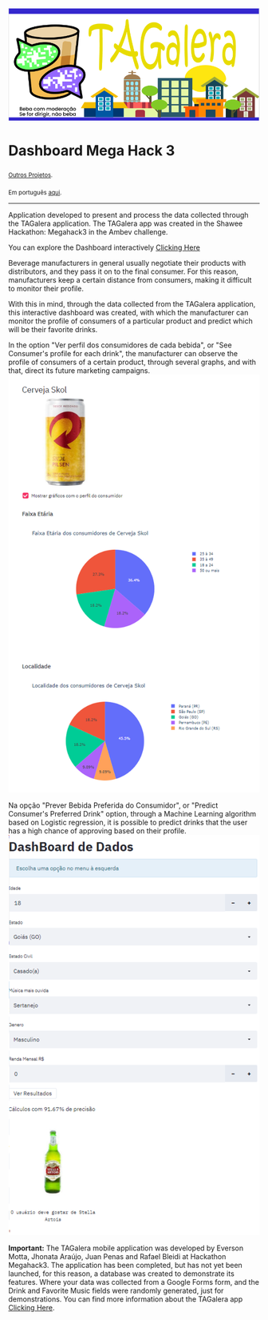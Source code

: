  ![](/titulo.png)
# Dashboard Mega Hack 3
<sub>[Outros Projetos](https://github.com/jhpenas/portfolio).</sub>

<sub>Em português [aqui](https://github.com/jhpenas/dashboard-megahack3/blob/master/README%20pt.md).</sub>

---
Application developed to present and process the data collected through the TAGalera application. The TAGalera app was created in the Shawee Hackathon: Megahack3 in the Ambev challenge.

You can explore the Dashboard interactively [Clicking Here](http://dashboard-megahack3.herokuapp.com/)

Beverage manufacturers in general usually negotiate their products with distributors, and they pass it on to the final consumer. For this reason, manufacturers keep a certain distance from consumers, making it difficult to monitor their profile.

With this in mind, through the data collected from the TAGalera application, this interactive dashboard was created, with which the manufacturer can monitor the profile of consumers of a particular product and predict which will be their favorite drinks.


In the option "Ver perfil dos consumidores de cada bebida", or "See Consumer's profile for each drink", the manufacturer can observe the profile of consumers of a certain product, through several graphs, and with that, direct its future marketing campaigns.
 ![](/screenshots/tagalera2.png)


Na opção "Prever Bebida Preferida do Consumidor", or "Predict Consumer's Preferred Drink" option, through a Machine Learning algorithm based on Logistic regression, it is possible to predict drinks that the user has a high chance of approving based on their profile.
 ![](/screenshots/tagalera1.png)
 
**Important:** The TAGalera mobile application was developed by Everson Motta, Jhonata Araújo, Juan Penas and Rafael Bleidi at Hackathon Megahack3. The application has been completed, but has not yet been launched, for this reason, a database was created to demonstrate its features. Where your data was collected from a Google Forms form, and the Drink and Favorite Music fields were randomly generated, just for demonstrations. You can find more information about the TAGalera app [Clicking Here](https://www.youtube.com/watch?v=E8EyqLHNyJU).
